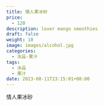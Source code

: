 ```yaml
---
title: 情人果冰砂
price:
  - 120
description: lover mango smoothies
draft: false
weight: 10
image: images/alcohol.jpg
categories:
  - 冰品-果汁
tags:
  - 冰品
  - 果汁
date: 2023-08-11T23:15:01+08:00
---
```


 情人果冰砂
